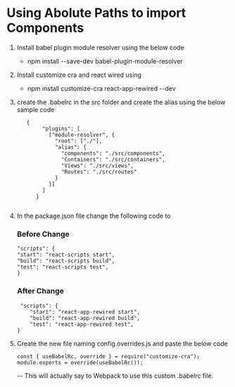 # Using Abolute Paths to import Components

1. Install babel plugin module resolver using the below code 
    - npm install --save-dev babel-plugin-module-resolver
2. Install customize cra and react wired using
    - npm install customize-cra react-app-rewired --dev
3. create the .babelrc in the src folder and create the alias using the below sample code

    ```
       {
            "plugins": [
              ["module-resolver", {
                "root": ["./"],
                "alias": {
                  "components": "./src/components",
                  "Containers": "./src/containers",
                  "Views": "./src/views",
                  "Routes": "./src/routes"
                }
              }]
            ]
          }
  
    ```
    
4. In the package.json file change the following code to

    ### Before Change
    ```
    "scripts": {
    "start": "react-scripts start",
    "build": "react-scripts build",
    "test": "react-scripts test",
    }
    ```
    ### After Change
    ```
     "scripts": {
        "start": "react-app-rewired start",
        "build": "react-app-rewired build",
        "test": "react-app-rewired test",
    }
    ```

5. Create the new file naming config.overrides.js and paste the below code
    ```
    const { useBabelRc, override } = require("customize-cra");
    module.exports = override(useBabelRc());
    ```

    -- This will actually say to Webpack to use this custom .babelrc file.
